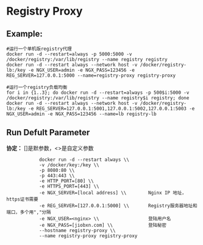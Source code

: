 Registry Proxy
===

## Example:

    #运行一个单机版registry代理
    docker run -d --restart=always -p 5000:5000 -v /docker/registry:/var/lib/registry --name registry registry
    docker run -d --restart always --network host -v /docker/registry-lb:/key -e NGX_USER=admin -e NGX_PASS=123456 -e REG_SERVER=127.0.0.1:5000 --name=registry-proxy registry-proxy

    #运行一个registry负载均衡
    for i in {1..3}; do docker run -d --restart=always -p 500$i:5000 -v /docker/registry:/var/lib/registry --name registry$i registry; done
    docker run -d --restart always --network host -v /docker/registry-lb:/key -e REG_SERVER=127.0.0.1:5001,127.0.0.1:5002,127.0.0.1:5003 -e NGX_USER=admin -e NGX_PASS=123456 --name=lb registry-lb

## Run Defult Parameter
**协定：** []是默参数，<>是自定义参数

				docker run -d --restart always \\
				-v /docker/key:/key \\
				-p 8080:80 \\
				-p 443:443 \\
				-e HTTP_PORT=[80] \\
				-e HTTPS_PORT=[443] \\
				-e NGX_SERVER=[local address] \\        Nginx IP 地址，https证书需要
				-e REG_SERVER=[127.0.0.1:5000] \\       Registry服务器地址和端口，多个用","分隔
				-e NGX_USER=<nginx> \\                  登陆用户名
				-e NGX_PASS=[jiobxn.com] \\             登陆秘密
				--hostname registry-proxy \\
				--name registry-proxy registry-proxy
